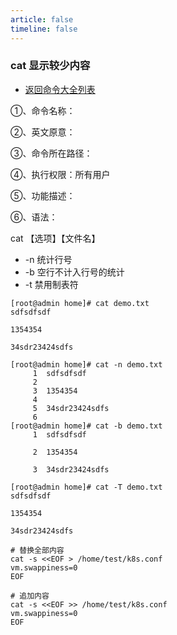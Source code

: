 ```yaml
---
article: false
timeline: false
---
```

### cat 显示较少内容

- [返回命令大全列表](./command.md#文件管理)

①、命令名称：

②、英文原意：

③、命令所在路径：

④、执行权限：所有用户

⑤、功能描述：

⑥、语法：

cat 【选项】【文件名】

- -n 统计行号
- -b 空行不计入行号的统计
- -t 禁用制表符

```shell
[root@admin home]# cat demo.txt
sdfsdfsdf

1354354

34sdr23424sdfs

[root@admin home]# cat -n demo.txt
     1  sdfsdfsdf
     2
     3  1354354
     4
     5  34sdr23424sdfs
     6
[root@admin home]# cat -b demo.txt
     1  sdfsdfsdf

     2  1354354

     3  34sdr23424sdfs

[root@admin home]# cat -T demo.txt
sdfsdfsdf

1354354

34sdr23424sdfs

```

```shell
# 替换全部内容
cat -s <<EOF > /home/test/k8s.conf
vm.swappiness=0
EOF

# 追加内容
cat -s <<EOF >> /home/test/k8s.conf
vm.swappiness=0
EOF
```
